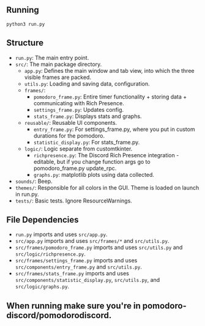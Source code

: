 ## Running

`python3 run.py`

## Structure

- `run.py`: The main entry point.
- `src/`: The main package directory.
  - `app.py`: Defines the main window and tab view, into which the three visible frames are packed.
  - `utils.py`: Loading and saving data, configuration.
  - `frames/`:
    - `pomodoro_frame.py`: Entire timer functionality + storing data + communicating with Rich Presence.
    - `settings_frame.py`: Updates config.
    - `stats_frame.py`: Displays stats and graphs.
  - `reusable/`: Reusable UI components.
    - `entry_frame.py`: For settings_frame.py, where you put in custom durations for the pomodoro.
    - `statistic_display.py`: For stats_frame.py.
  - `logic/`: Logic separate from customtkinter.
    - `richpresence.py`: The Discord Rich Presence integration - editable, but if you change function args go to pomodoro_frame.py update_rpc.
    - `graphs.py`: matplotlib plots using data collected.
- `sounds/`: Beep.
- `themes/`: Responsible for all colors in the GUI. Theme is loaded on launch in run.py.
- `tests/`: Basic tests. Ignore ResourceWarnings.

## File Dependencies

- `run.py` imports and uses `src/app.py`.
- `src/app.py` imports and uses `src/frames/*` and `src/utils.py`.
- `src/frames/pomodoro_frame.py` imports and uses `src/utils.py` and `src/logic/richpresence.py`.
- `src/frames/settings_frame.py` imports and uses `src/components/entry_frame.py` and `src/utils.py`.
- `src/frames/stats_frame.py` imports and uses `src/components/statistic_display.py`, `src/utils.py`, and `src/logic/graphs.py`.

## When running make sure you're in pomodoro-discord/pomodorodiscord.
